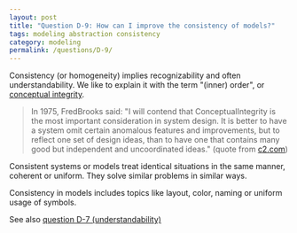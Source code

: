 ```yaml
---
layout: post
title: "Question D-9: How can I improve the consistency of models?"
tags: modeling abstraction consistency
category: modeling
permalink: /questions/D-9/
---
```


Consistency (or homogeneity) implies recognizability and often understandability. We like to explain it with the term "(inner) order", or [conceptual integrity](https://wiki.c2.com/?ConceptualIntegrity).

> In 1975, FredBrooks said: "I will contend that ConceptualIntegrity is the most important consideration in system design. It is better to have a system omit certain anomalous features and improvements, but to reflect one set of design ideas, than to have one that contains many good but independent and uncoordinated ideas." (quote from [c2.com](https://wiki.c2.com/?ConceptualIntegrity))

Consistent systems or models treat identical situations in the same manner, coherent or uniform.
They solve similar problems in similar ways.

Consistency in models includes topics like layout, color, naming or uniform usage of symbols.

See also [question D-7 (understandability)](/questions/D-7)
